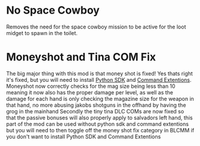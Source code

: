 No Space Cowboy
============

Removes the need for the space cowboy mission to be active for the loot midget to spawn in the toilet.

Moneyshot and Tina COM Fix
============

The big major thing with this mod is that money shot is fixed! Yes thats right it's fixed, but you will need to install [Python SDK](https://bl-sdk.github.io/) and [Command Extentions](https://bl-sdk.github.io/mods/CommandExtensions/). Moneyshot now correctly checks for the mag size being less than 10 meaning it now also has the proper damage per level, as well as the damage for each hand is only checking the magazine size for the weapon in that hand, no more abusing jakobs shotguns in the offhand by having the grog in the mainhand
Secondly the tiny tina DLC COMs are now fixed so that the passive bonuses will also properly apply to salvadors left hand, this part of the mod can be used without python sdk and command extentions but you will need to then toggle off the money shot fix category in BLCMM if you don't want to install Python SDK and Command Extentions
